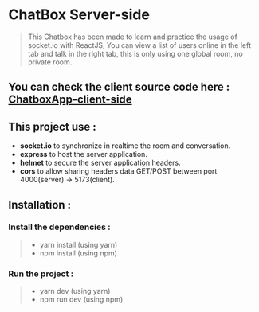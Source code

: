 # ChatBox Server-side

> This Chatbox has been made to learn and practice the usage of socket.io with ReactJS, You can view a list of users online in the left tab and talk in the right tab, this is only using one global room, no private room. 


## You can check the client source code here : [ChatboxApp-client-side](https://github.com/SuperCoolNinja/chatboxapp-client)

## This project use : 
* **socket.io** to synchronize in realtime the room and conversation.
* **express** to host the server application.
* **helmet** to secure the server application headers.
* **cors** to allow sharing headers data GET/POST between port 4000(server) -> 5173(client).


## Installation : 
### Install the dependencies : 
> * yarn install (using yarn) 
> * npm install  (using npm)

###  Run the project : 
> * yarn dev (using yarn)
> * npm run dev (using npm)
